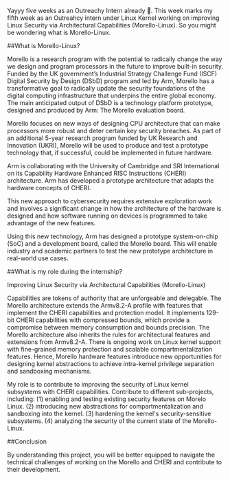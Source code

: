 Yayyy five weeks as an Outreachy Intern already 🎉. This week marks my fifth week as an Outreahcy intern under Linux Kernel working on improving Linux Security via Architectural Capabilities (Morello-Linux). So you might be wondering what is Morello-Linux.


##What is Morello-Linux?

Morello is a research program with the potential to radically change the way we design and program processors in the future to improve built-in security. Funded by the UK government’s Industrial Strategy Challenge Fund (ISCF) Digital Security by Design (DSbD) program and led by Arm, Morello has a transformative goal to radically update the security foundations of the digital computing infrastructure that underpins the entire global economy. The main anticipated output of DSbD is a technology platform prototype, designed and produced by Arm: The Morello evaluation board.

Morello focuses on new ways of designing CPU architecture that can make processors more robust and deter certain key security breaches. As part of an additional 5-year research program funded by UK Research and Innovation (UKRI), Morello will be used to produce and test a prototype technology that, if successful, could be implemented in future hardware.

Arm is collaborating with the University of Cambridge and SRI International on its Capability Hardware Enhanced RISC Instructions (CHERI) architecture. Arm has developed a prototype architecture that adapts the hardware concepts of CHERI.

This new approach to cybersecurity requires extensive exploration work and involves a significant change in how the architecture of the hardware is designed and how software running on devices is programmed to take advantage of the new features.

Using this new technology, Arm has designed a prototype system-on-chip (SoC) and a development board, called the Morello board. This will enable industry and academic partners to test the new prototype architecture in real-world use cases.

##What is my role during the internship?

Improving Linux Security via Architectural Capabilities (Morello-Linux)

Capabilities are tokens of authority that are unforgeable and delegable. The Morello architecture extends the Armv8.2-A profile with features that implement the CHERI capabilities and protection model. It implements 129-bit CHERI capabilities with compressed bounds, which provide a compromise between memory consumption and bounds precision. The Morello architecture also inherits the rules for architectural features and extensions from Armv8.2-A. There is ongoing work on Linux kernel support with fine-grained memory protection and scalable compartmentalization features. Hence, Morello hardware features introduce new opportunities for designing kernel abstractions to achieve intra-kernel privilege separation and sandboxing mechanisms. 

My role is to contribute to improving the security of Linux kernel subsystems with CHERI capabilities. Contribute to different sub-projects, including: 
(1) enabling and testing existing security features on Morelo Linux.
(2) introducing new abstractions for compartmentalization and sandboxing into the kernel. 
(3) hardening the kernel's security-sensitive subsystems.
(4) analyzing the security of the current state of the Morello-Linux. 

##Conclusion

By understanding this project, you will be better equipped to navigate the technical challenges of working on the Morello and CHERI and contribute to their development.
